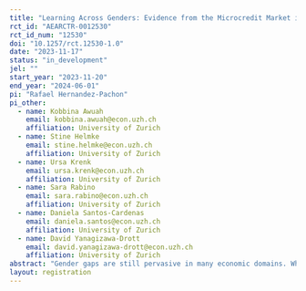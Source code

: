 ```yaml
---
title: "Learning Across Genders: Evidence from the Microcredit Market in Ghana"
rct_id: "AEARCTR-0012530"
rct_id_num: "12530"
doi: "10.1257/rct.12530-1.0"
date: "2023-11-17"
status: "in_development"
jel: ""
start_year: "2023-11-20"
end_year: "2024-06-01"
pi: "Rafael Hernandez-Pachon"
pi_other:
  - name: Kobbina Awuah
    email: kobbina.awuah@econ.uzh.ch
    affiliation: University of Zurich
  - name: Stine Helmke
    email: stine.helmke@econ.uzh.ch
    affiliation: University of Zurich
  - name: Ursa Krenk
    email: ursa.krenk@econ.uzh.ch
    affiliation: University of Zurich
  - name: Sara Rabino
    email: sara.rabino@econ.uzh.ch
    affiliation: University of Zurich
  - name: Daniela Santos-Cardenas
    email: daniela.santos@econ.uzh.ch
    affiliation: University of Zurich
  - name: David Yanagizawa-Drott
    email: david.yanagizawa-drott@econ.uzh.ch
    affiliation: University of Zurich
abstract: "Gender gaps are still pervasive in many economic domains. When confronted with information on these gender gaps, or with individual pieces of information such as typical outcomes for men and women, people may adjust their behavior, especially if this information differs from their initial beliefs. That is, individuals may exhibit social learning in the face of information provision. In this project, we aim to investigate how social learning within and across genders affects gender gaps in Ghana’s microcredit market."
layout: registration
---
```


